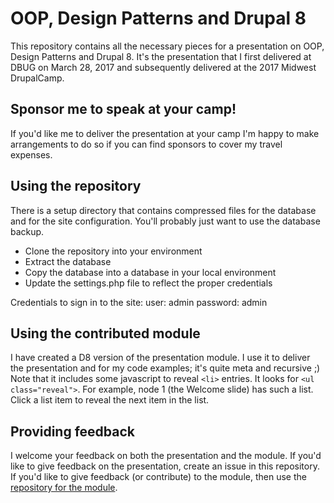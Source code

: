 # OOP, Design Patterns and Drupal 8
This repository contains all the necessary pieces for a presentation on
OOP, Design Patterns and Drupal 8. It's the presentation that I first delivered
at DBUG on March 28, 2017 and subsequently delivered at the 2017 Midwest
DrupalCamp.

## Sponsor me to speak at your camp!
If you'd like me to deliver the presentation at your camp I'm happy to make
arrangements to do so if you can find sponsors to cover my travel expenses.

## Using the repository
There is a setup directory that contains compressed files for the database
and for the site configuration. You'll probably just want to use the
database backup.

* Clone the repository into your environment
* Extract the database
* Copy the database into a database in your local environment
* Update the settings.php file to reflect the proper credentials

Credentials to sign in to the site:
user: admin 
password: admin 

## Using the contributed module
I have created a D8 version of the presentation module. I use it to deliver
the presentation and for my code examples; it's quite meta and recursive ;)
Note that it includes some javascript to reveal `<li>` entries. It looks for
`<ul class="reveal">`. For example, node 1 (the Welcome slide) has such a list.
Click a list item to reveal the next item in the list.

## Providing feedback
I welcome your feedback on both the presentation and the module. If you'd like
to give feedback on the presentation, create an issue in this repository. If
you'd like to give feedback (or contribute) to the module, then use the
[repository for the module](https://github.com/vegantriathlete/presentation).
